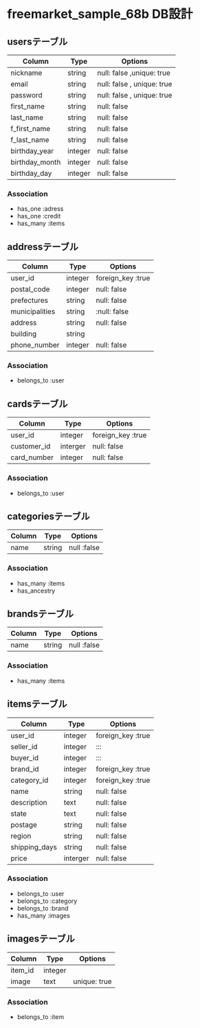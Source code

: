 # freemarket_sample_68b DB設計

## usersテーブル
|Column|Type|Options|
|------|----|-------|
|nickname|string|null: false ,unique: true|
|email|string|null: false , unique: true|
|password|string|null: false , unique: true|
|first_name|string|null: false|
|last_name|string|null: false|
|f_first_name|string|null: false|
|f_last_name|string|null: false|
|birthday_year|integer|null: false|
|birthday_month|integer|null: false|
|birthday_day|integer|null: false|
### Association
- has_one :adress
- has_one :credit
- has_many :items

## addressテーブル
|Column|Type|Options|
|------|----|-------|
|user_id|integer|foreign_key :true|
|postal_code|integer|null: false|
|prefectures|string|null: false|
|municipalities|string|:null: false|
|address|string|null: false|
|building|string| |
|phone_number|integer|null: false|
### Association
- belongs_to :user

## cardsテーブル
|Column|Type|Options|
|------|----|-------|
|user_id|integer|foreign_key :true|
|customer_id|interger|null: false|
|card_number|integer|null: false|
### Association
- belongs_to :user


## categoriesテーブル
|Column|Type|Options|
|------|----|-------|
|name|string|null :false|
### Association
- has_many :items
- has_ancestry

## brandsテーブル
|Column|Type|Options|
|------|----|-------|
|name|string|null :false|
### Association
- has_many :items

## itemsテーブル
|Column|Type|Options|
|------|----|-------|
|user_id|integer|foreign_key :true|
|seller_id|integer|:::|
|buyer_id|integer|:::|
|brand_id|integer|foreign_key :true|
|category_id|integer|foreign_key :true|
|name|string|null: false|
|description|text|null: false|
|state|text|null: false|
|postage|string|null: false|
|region|string|null: false|
|shipping_days|string|null: false|
|price|interger|null: false|
### Association
- belongs_to :user
- belongs_to :category
- belongs_to :brand
- has_many :images

## imagesテーブル
|Column|Type|Options|
|------|----|-------|
|item_id|integer||foreign_key :true|
|image|text|unique: true|
### Association
- belongs_to :item
